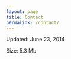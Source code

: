 ```yaml
---
layout: page
title: Contact
permalink: /contact/
---
```


<!-- This is the base Jekyll theme. You can find out more info about customizing your Jekyll theme, as well as basic Jekyll usage documentation at [jekyllrb.com](http://jekyllrb.com/) -->

Updated: June 23, 2014

Size: 5.3 Mb
